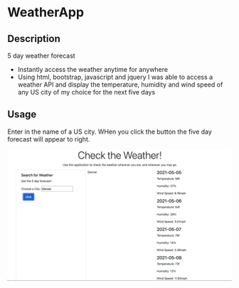 # WeatherApp

## Description

5 day weather forecast

- Instantly access the weather anytime for anywhere
- Using html, bootstrap, javascript and jquery I was able to access a weather API and display the temperature, humidity and wind speed of any US city of my choice for the next five days

## Usage

Enter in the name of a US city. WHen you click the button the five day forecast will appear to right.

![alt text](/images/1.png)
